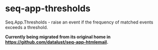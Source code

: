 # seq-app-thresholds

Seq.App.Thresholds - raise an event if the frequency of matched events exceeds a threshold.

**Currently being migrated from its original home in https://github.com/datalust/seq-app-htmlemail.**
